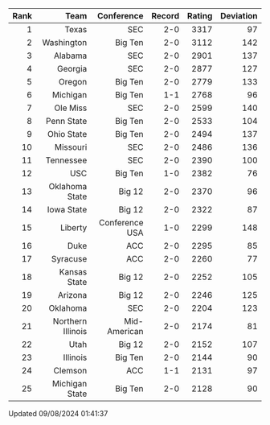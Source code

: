 | Rank  | Team                 | Conference           | Record   | Rating | Deviation |
| ---:  | ---:                 | ---:                 | ---:     | ---:   | ---:      |
| 1     | Texas                | SEC                  | 2-0      | 3317   | 97        |
| 2     | Washington           | Big Ten              | 2-0      | 3112   | 142       |
| 3     | Alabama              | SEC                  | 2-0      | 2901   | 137       |
| 4     | Georgia              | SEC                  | 2-0      | 2877   | 127       |
| 5     | Oregon               | Big Ten              | 2-0      | 2779   | 133       |
| 6     | Michigan             | Big Ten              | 1-1      | 2768   | 96        |
| 7     | Ole Miss             | SEC                  | 2-0      | 2599   | 140       |
| 8     | Penn State           | Big Ten              | 2-0      | 2533   | 104       |
| 9     | Ohio State           | Big Ten              | 2-0      | 2494   | 137       |
| 10    | Missouri             | SEC                  | 2-0      | 2486   | 136       |
| 11    | Tennessee            | SEC                  | 2-0      | 2390   | 100       |
| 12    | USC                  | Big Ten              | 1-0      | 2382   | 76        |
| 13    | Oklahoma State       | Big 12               | 2-0      | 2370   | 96        |
| 14    | Iowa State           | Big 12               | 2-0      | 2322   | 87        |
| 15    | Liberty              | Conference USA       | 1-0      | 2299   | 148       |
| 16    | Duke                 | ACC                  | 2-0      | 2295   | 85        |
| 17    | Syracuse             | ACC                  | 2-0      | 2260   | 77        |
| 18    | Kansas State         | Big 12               | 2-0      | 2252   | 105       |
| 19    | Arizona              | Big 12               | 2-0      | 2246   | 125       |
| 20    | Oklahoma             | SEC                  | 2-0      | 2204   | 123       |
| 21    | Northern Illinois    | Mid-American         | 2-0      | 2174   | 81        |
| 22    | Utah                 | Big 12               | 2-0      | 2152   | 107       |
| 23    | Illinois             | Big Ten              | 2-0      | 2144   | 90        |
| 24    | Clemson              | ACC                  | 1-1      | 2131   | 97        |
| 25    | Michigan State       | Big Ten              | 2-0      | 2128   | 90        |

Updated 09/08/2024 01:41:37
